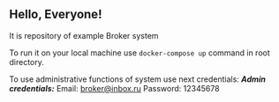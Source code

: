 ## Hello, Everyone!

It is repository of example Broker system

To run it on your local machine use `docker-compose up` command in root directory.

To use administrative functions of system use next credentials:
***Admin credentials:***
	Email: broker@inbox.ru
	Password: 12345678
